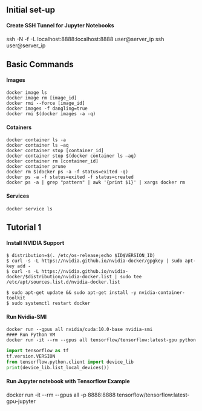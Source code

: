 ## Initial set-up
#### Create SSH Tunnel for Jupyter Notebooks
ssh -N -f -L localhost:8888:localhost:8888 user@server_ip
ssh user@server_ip

## Basic Commands
#### Images
```shell
docker image ls  
docker image rm [image_id]  
docker rmi --force [image_id]  
docker images -f dangling=true  
docker rmi $(docker images -a -q)
```  

#### Cotainers
```shell
docker container ls -a  
docker container ls –aq  
docker container stop [container_id]  
docker container stop $(docker container ls –aq)  
docker container rm [container_id]  
docker container prune  
docker rm $(docker ps -a -f status=exited -q)  
docker ps -a -f status=exited -f status=created  
docker ps -a | grep "pattern" | awk '{print $1}' | xargs docker rm  
```

#### Services
```shell
docker service ls
```

## Tutorial 1
#### Install NVIDIA Support
```shell
$ distribution=$(. /etc/os-release;echo $ID$VERSION_ID)  
$ curl -s -L https://nvidia.github.io/nvidia-docker/gpgkey | sudo apt-key add -  
$ curl -s -L https://nvidia.github.io/nvidia-docker/$distribution/nvidia-docker.list | sudo tee /etc/apt/sources.list.d/nvidia-docker.list

$ sudo apt-get update && sudo apt-get install -y nvidia-container-toolkit  
$ sudo systemctl restart docker
```

#### Run Nvidia-SMI
```shell
docker run --gpus all nvidia/cuda:10.0-base nvidia-smi
#### Run Python VM
docker run -it --rm --gpus all tensorflow/tensorflow:latest-gpu python
```

```python
import tensorflow as tf  
tf.version.VERSION  
from tensorflow.python.client import device_lib  
print(device_lib.list_local_devices())
```

#### Run Jupyter notebook with Tensorflow Example
docker run -it --rm --gpus all -p 8888:8888 tensorflow/tensorflow:latest-gpu-jupyter